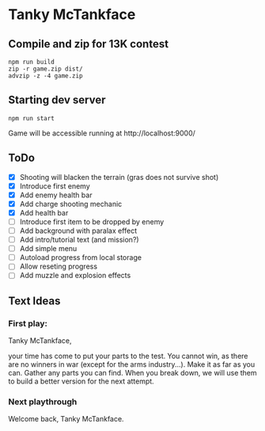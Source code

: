 # Tanky McTankface

## Compile and zip for 13K contest

```
npm run build
zip -r game.zip dist/
advzip -z -4 game.zip
```

## Starting dev server

```
npm run start
```

Game will be accessible running at http://localhost:9000/

## ToDo

- [x] Shooting will blacken the terrain (gras does not survive shot)
- [x] Introduce first enemy
- [x] Add enemy health bar
- [x] Add charge shooting mechanic
- [x] Add health bar
- [ ] Introduce first item to be dropped by enemy
- [ ] Add background with paralax effect
- [ ] Add intro/tutorial text (and mission?)
- [ ] Add simple menu
- [ ] Autoload progress from local storage
- [ ] Allow reseting progress
- [ ] Add muzzle and explosion effects

## Text Ideas

### First play:

Tanky McTankface,

your time has come to put your parts to the test. You cannot win, as there are no winners in war (except for the arms industry...).
Make it as far as you can. Gather any parts you can find. When you break down, we will use them to build a better version for the next attempt.

### Next playthrough

Welcome back, Tanky McTankface.